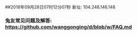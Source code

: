 ##2018年09月28日07时12分07秒 新址: 104.248.146.148
### 兔友常见问题及解答: https://github.com/wanggonging/d/blob/w/FAQ.md
